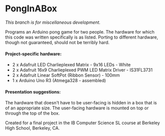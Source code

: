 # PongInABox

*This branch is for miscellaneous development.*

Programs an Arduino pong game for two people.
The hardware for which this code was written specifically is as listed. Porting to different hardware, though not guaranteed, should not be terribly hard.

#### Project-specific hardware:
   * 2 x Adafruit LED Charlieplexed Matrix - 9x16 LEDs - White
   * 2 x Adafruit 16x9 Charlieplexed PWM LED Matrix Driver - IS31FL3731
   * 2 x Adafruit Linear SoftPot (Ribbon Sensor) - 100mm
   * 1 x Arduino Uno R3 (Atmega328 - assembled)

#### Presentation suggestions:
The hardware that doesn't have to be user-facing is hidden in a box that is of an appropriate size. The user-facing hardware is mounted on top or through the top of the box.


Created for a final project in the IB Computer Science SL course at Berkeley High School, Berkeley, CA.
